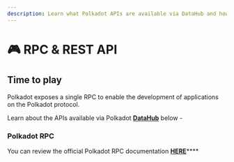 ```yaml
---
description: Learn what Polkadot APIs are available via DataHub and how to use them
---
```


# 🎮 RPC & REST API

## Time to play

Polkadot exposes a single RPC to enable the development of applications on the Polkadot protocol.

Learn about the APIs available via Polkadot [**DataHub**](https://datahub.figment.io/sign_up?service=polkadot) below - 

### Polkadot RPC

You can review the official Polkadot RPC documentation [**HERE**](https://polkadot.js.org/docs/substrate/rpc/)\*\*\*\*

